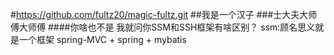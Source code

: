 #https://github.com/fultz20/magic-fultz.git
##我是一个汉子
###士大夫大师傅大师傅
####你啥也不是
我就问你SSM和SSH框架有啥区别？
ssm:顾名思义就是一个框架
    spring-MVC + spring + mybatis
    

